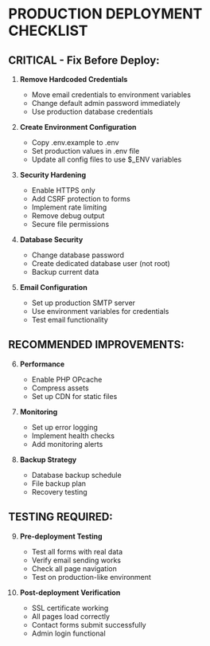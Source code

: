 # PRODUCTION DEPLOYMENT CHECKLIST

## CRITICAL - Fix Before Deploy:

1. **Remove Hardcoded Credentials**
   - Move email credentials to environment variables
   - Change default admin password immediately
   - Use production database credentials

2. **Create Environment Configuration**
   - Copy .env.example to .env
   - Set production values in .env file
   - Update all config files to use $_ENV variables

3. **Security Hardening**
   - Enable HTTPS only
   - Add CSRF protection to forms
   - Implement rate limiting
   - Remove debug output
   - Secure file permissions

4. **Database Security**
   - Change database password
   - Create dedicated database user (not root)
   - Backup current data

5. **Email Configuration**
   - Set up production SMTP server
   - Use environment variables for credentials
   - Test email functionality

## RECOMMENDED IMPROVEMENTS:

6. **Performance**
   - Enable PHP OPcache
   - Compress assets
   - Set up CDN for static files

7. **Monitoring**
   - Set up error logging
   - Implement health checks
   - Add monitoring alerts

8. **Backup Strategy**
   - Database backup schedule
   - File backup plan
   - Recovery testing

## TESTING REQUIRED:

9. **Pre-deployment Testing**
   - Test all forms with real data
   - Verify email sending works
   - Check all page navigation
   - Test on production-like environment

10. **Post-deployment Verification**
    - SSL certificate working
    - All pages load correctly
    - Contact forms submit successfully
    - Admin login functional
